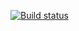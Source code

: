 [![Build status](https://ci.appveyor.com/api/projects/status/kael58hklxngurc0?svg=true)](https://ci.appveyor.com/project/Irinaries/page-object-s)